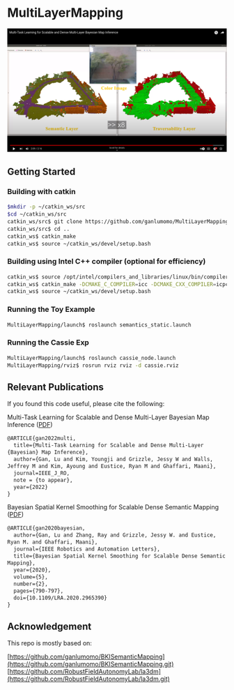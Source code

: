 # MultiLayerMapping


[![Multi-Task Learning for Scalable and Dense Multi-Layer Bayesian Map Inference](https://raw.githubusercontent.com/ganlumomo/MultiLayerMapping/master/image.png)](https://www.youtube.com/watch?v=WnFUGLBmHzc)


## Getting Started

### Building with catkin

```bash
$mkdir -p ~/catkin_ws/src
$cd ~/catkin_ws/src
catkin_ws/src$ git clone https://github.com/ganlumomo/MultiLayerMapping.git
catkin_ws/src$ cd ..
catkin_ws$ catkin_make
catkin_ws$ source ~/catkin_ws/devel/setup.bash
```

### Building using Intel C++ compiler (optional for efficiency)
```bash
catkin_ws$ source /opt/intel/compilers_and_libraries/linux/bin/compilervars.sh intel64
catkin_ws$ catkin_make -DCMAKE_C_COMPILER=icc -DCMAKE_CXX_COMPILER=icpc
catkin_ws$ source ~/catkin_ws/devel/setup.bash
```

### Running the Toy Example

```bash
MultiLayerMapping/launch$ roslaunch semantics_static.launch 
```

### Running the Cassie Exp

```bash
MultiLayerMapping/launch$ roslaunch cassie_node.launch
MultiLayerMapping/rviz$ rosrun rviz rviz -d cassie.rviz
```

## Relevant Publications

If you found this code useful, please cite the following:

Multi-Task Learning for Scalable and Dense Multi-Layer Bayesian Map Inference ([PDF](https://arxiv.org/pdf/2106.14986.pdf))
```
@ARTICLE{gan2022multi,
  title={Multi-Task Learning for Scalable and Dense Multi-Layer {Bayesian} Map Inference},
  author={Gan, Lu and Kim, Youngji and Grizzle, Jessy W and Walls, Jeffrey M and Kim, Ayoung and Eustice, Ryan M and Ghaffari, Maani},
  journal=IEEE_J_RO,
  note = {to appear},
  year={2022}
}
```

Bayesian Spatial Kernel Smoothing for Scalable Dense Semantic Mapping ([PDF](https://ieeexplore.ieee.org/stamp/stamp.jsp?tp=&arnumber=8954837))
```
@ARTICLE{gan2020bayesian,
  author={Gan, Lu and Zhang, Ray and Grizzle, Jessy W. and Eustice, Ryan M. and Ghaffari, Maani},
  journal={IEEE Robotics and Automation Letters}, 
  title={Bayesian Spatial Kernel Smoothing for Scalable Dense Semantic Mapping}, 
  year={2020},
  volume={5},
  number={2},
  pages={790-797},
  doi={10.1109/LRA.2020.2965390}
}
```

## Acknowledgement

This repo is mostly based on:

[https://github.com/ganlumomo/BKISemanticMapping](https://github.com/ganlumomo/BKISemanticMapping.git)
[https://github.com/RobustFieldAutonomyLab/la3dm](https://github.com/RobustFieldAutonomyLab/la3dm.git)
